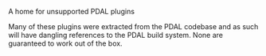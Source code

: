 A home for unsupported PDAL plugins

Many of these plugins were extracted from the PDAL codebase and as such will
have dangling references to the PDAL build system. None are guaranteed to work
out of the box.

